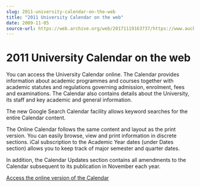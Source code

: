 ```yaml
---
slug: 2011-university-calendar-on-the-web
title: "2011 University Calendar on the web"
date: 2009-11-05
source-url: https://web.archive.org/web/20171119163737/https://www.auckland.ac.nz/en/about/news-events-and-notices/notices/notices-2009/2009/11/05/2011-University-Calendar-on-the-web.html
---
```

2011 University Calendar on the web
===================================

You can access the University Calendar online. The Calendar provides information about academic programmes and courses together with academic statutes and regulations governing admission, enrolment, fees and examinations. The Calendar also contains details about the University, its staff and key academic and general information.  
  
The new Google Search Calendar facility allows keyword searches for the entire Calendar content.  
  
The Online Calendar follows the same content and layout as the print version. You can easily browse, view and print information in discrete sections. iCal subscription to the Academic Year dates (under Dates section) allows you to keep track of major semester and quarter dates.  
  
In addition, the Calendar Updates section contains all amendments to the Calendar subsequent to its publication in November each year.  
  
[Access the online version of the Calendar](http://www.calendar.auckland.ac.nz/)